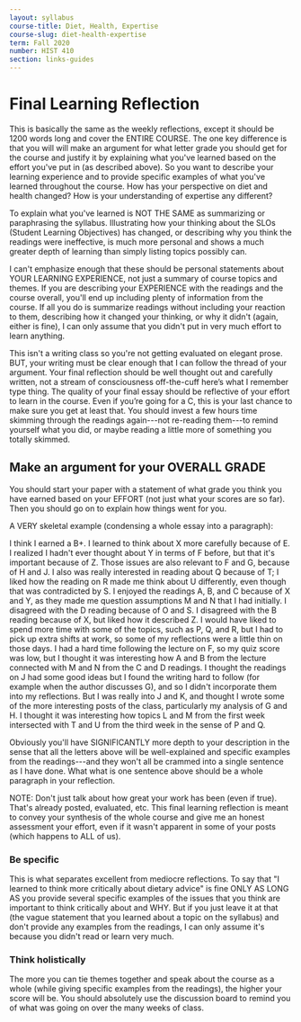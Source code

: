 ```yaml
---
layout: syllabus
course-title: Diet, Health, Expertise
course-slug: diet-health-expertise
term: Fall 2020
number: HIST 410
section: links-guides
---
```


# Final Learning Reflection
This is basically the same as the weekly reflections, except it should be 1200 words long and cover the ENTIRE COURSE. The one key difference is that you will will make an argument for what letter grade you should get for the course and justify it by explaining what you've learned based on the effort you've put in (as described above). So you want to describe your learning experience and to provide specific examples of what you've learned throughout the course. How has your perspective on diet and health changed? How is your understanding of expertise any different?

To explain what you've learned is NOT THE SAME as summarizing or paraphrasing the syllabus. Illustrating how your thinking about the SLOs (Student Learning Objectives) has changed, or describing why you think the readings were ineffective, is much more personal and shows a much greater depth of learning than simply listing topics possibly can.

I can't emphasize enough that these should be personal statements about YOUR LEARNING EXPERIENCE, not just a summary of course topics and themes. If you are describing your EXPERIENCE with the readings and the course overall, you'll end up including plenty of information from the course. If all you do is summarize readings without including your reaction to them, describing how it changed your thinking, or why it didn't (again, either is fine), I can only assume that you didn't put in very much effort to learn anything.

This isn't a writing class so you're not getting evaluated on elegant prose. BUT, your writing must be clear enough that I can follow the thread of your argument. Your final reflection should be well thought out and carefully written, not a stream of consciousness off-the-cuff here’s what I remember type thing. The quality of your final essay should be reflective of your effort to learn in the course. Even if you’re going for a C, this is your last chance to make sure you get at least that. You should invest a few hours time skimming through the readings again---not re-reading them---to remind yourself what you did, or maybe reading a little more of something you totally skimmed.


## Make an argument for your OVERALL GRADE
You should start your paper with a statement of what grade you think you have earned based on your EFFORT (not just what your scores are so far). Then you should go on to explain how things went for you.

A VERY skeletal example (condensing a whole essay into a paragraph):

I think I earned a B+. I learned to think about X more carefully because of E. I realized I hadn't ever thought about Y in terms of F before, but that it's important because of Z. Those issues are also relevant to F and G, because of H and J. I also was really interested in reading about Q because of T; I liked how the reading on R made me think about U differently, even though that was contradicted by S. I enjoyed the readings A, B, and C because of X and Y, as they made me question assumptions M and N that I had initially. I disagreed with the D reading because of O and S. I disagreed with the B reading because of X, but liked how it described Z. I would have liked to spend more time with some of the topics, such as P, Q, and R, but I had to pick up extra shifts at work, so some of my reflections were a little thin on those days. I had a hard time following the lecture on F, so my quiz score was low, but I thought it was interesting how A and B from the lecture connected with M and N from the C and D readings. I thought the readings on J had some good ideas but I found the writing hard to follow (for example when the author discusses G), and so I didn't incorporate them into my reflections. But I was really into J and K, and thought I wrote some of the more interesting posts of the class, particularly my analysis of G and H. I thought it was interesting how topics L and M from the first week intersected with T and U from the third week in the sense of P and Q.

Obviously you'll have SIGNIFICANTLY more depth to your description in the sense that all the letters above will be well-explained and specific examples from the readings---and they won't all be crammed into a single sentence as I have done. What what is one sentence above should be a whole paragraph in your reflection.

NOTE: Don't just talk about how great your work has been (even if true). That's already posted, evaluated, etc. This final learning reflection is meant to convey your synthesis of the whole course and give me an honest assessment your effort, even if it wasn't apparent in some of your posts (which happens to ALL of us).


### Be specific
This is what separates excellent from mediocre reflections. To say that "I learned to think more critically about dietary advice" is fine ONLY AS LONG AS you provide several specific examples of the issues that you think are important to think critically about and WHY. But if you just leave it at that (the vague statement that you learned about a topic on the syllabus) and don't provide any examples from the readings, I can only assume it's because you didn't read or learn very much.


### Think holistically
The more you can tie themes together and speak about the course as a whole (while giving specific examples from the readings), the higher your score will be. You should absolutely use the discussion board to remind you of what was going on over the many weeks of class.
